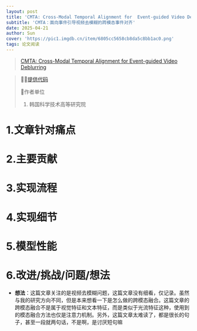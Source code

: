 ```yaml
---
layout: post
title: 'CMTA: Cross-Modal Temporal Alignment for  Event-guided Video Deblurring ECCV 2024😊'
subtitle: 'CMTA：面向事件引导视频去模糊的跨模态事件对齐'
date: 2025-04-21
author: Sun
cover: 'https://pic1.imgdb.cn/item/6805cc5658cb8da5c8bb1ac0.png'
tags: 论文阅读
---
```


> [CMTA: Cross-Modal Temporal Alignment for  Event-guided Video Deblurring](https://www.ecva.net/papers/eccv_2024/papers_ECCV/papers/06838.pdf)

> 💐💐[提供代码](https://github.com/intelpro/CMTA)
> 
> 📌作者单位
> 
> 1. 韩国科学技术高等研究院

# 1.文章针对痛点


# 2.主要贡献


# 3.实现流程


# 4.实现细节


# 5.模型性能


# 6.改进/挑战/问题/想法

* **想法**：这篇文章关注的是视频去模糊问题，这篇文章没有细看，仅记录。虽然与我的研究方向不同，但是本来想看一下是怎么做的跨模态融合。这篇文章的跨模态融合不是属于视觉特征和文本特征，而是类似于光流特征这种，使用到的模态融合方法也仅是注意力机制。另外，这篇文章太难读了，都是很长的句子，甚至一段就两句话，不是啊，是讨厌短句嘛


